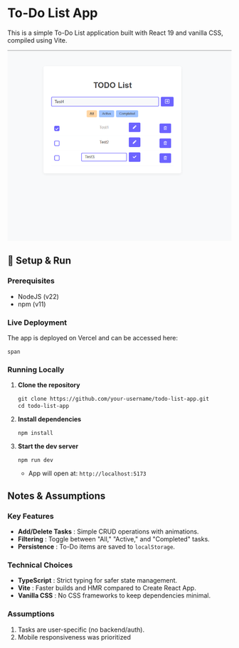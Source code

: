 # To-Do List App

This is a simple To-Do List application built with React 19 and vanilla CSS, compiled using Vite.

![1751121061102](image/README/1751121061102.png)

## 🚀 Setup & Run

### **Prerequisites**

- NodeJS (v22)
- npm (v11)

### Live Deployment

The app is deployed on Vercel and can be accessed here:

```
span
```

### **Running Locally**

1. **Clone the repository**

   ```
   git clone https://github.com/your-username/todo-list-app.git
   cd todo-list-app
   ```

2. **Install dependencies**

   ```
   npm install
   ```

3. **Start the dev server**

   ```
   npm run dev
   ```

   - App will open at: `http://localhost:5173`

## Notes & Assumptions

### **Key Features**

- **Add/Delete Tasks** : Simple CRUD operations with animations.
- **Filtering** : Toggle between "All," "Active," and "Completed" tasks.
- **Persistence** : To-Do items are saved to `localStorage`.

### **Technical Choices**

- **TypeScript** : Strict typing for safer state management.
- **Vite** : Faster builds and HMR compared to Create React App.
- **Vanilla CSS** : No CSS frameworks to keep dependencies minimal.

### **Assumptions**

1. Tasks are user-specific (no backend/auth).
2. Mobile responsiveness was prioritized
